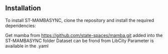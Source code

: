 ## Installation

To install ST-MAMBASYNC, clone the repository and install the required dependencies:

Get mamba from https://github.com/state-spaces/mamba.git added into the ST-MAMBASYNC folder
Dataset can be frond from LibCity
Parameter is available in the .yaml
